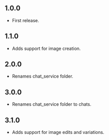 ## 1.0.0
* First release.

## 1.1.0
* Adds support for image creation.

## 2.0.0
* Renames chat_service folder.

## 3.0.0
* Renames chat_service folder to chats.

## 3.1.0
* Adds support for image edits and variations.

